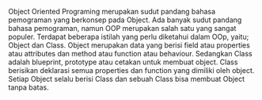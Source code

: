 Object Oriented Programing merupakan sudut pandang bahasa pemograman yang berkonsep pada Object. 
Ada banyak sudut pandang bahasa pemograman, namun OOP merupakan salah satu yang sangat populer.
Terdapat beberapa istilah yang perlu diketahui dalam OOp, yaitu; Object dan Class.
Object merupakan data yang berisi field atau properties atau attributes dan method atau function atau behaviour.
Sedangkan Class adalah blueprint, prototype atau cetakan untuk membuat object.
Class berisikan deklarasi semua properties dan function yang dimiliki oleh object.
Setiap Object selalu berisi Class
dan sebuah Class bisa membuat Object tanpa batas.

